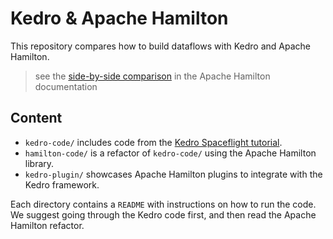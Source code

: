 # Kedro & Apache Hamilton

This repository compares how to build dataflows with Kedro and Apache Hamilton.

> see the [side-by-side comparison](https://hamilton.apache.org/code-comparisons/kedro/) in the Apache Hamilton documentation

## Content
- `kedro-code/` includes code from the [Kedro Spaceflight tutorial](https://docs.kedro.org/en/stable/tutorial/tutorial_template.html).
- `hamilton-code/` is a refactor of `kedro-code/` using the Apache Hamilton library.
- `kedro-plugin/` showcases Apache Hamilton plugins to integrate with the Kedro framework.

Each directory contains a `README` with instructions on how to run the code. We suggest going through the Kedro code first, and then read the Apache Hamilton refactor.
